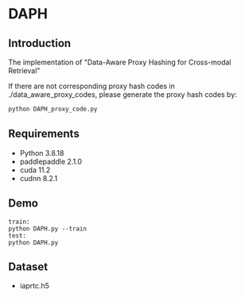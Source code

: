 # DAPH

## Introduction
The implementation of "Data-Aware Proxy Hashing for Cross-modal Retrieval"

If there are not corresponding proxy hash codes in ./data_aware_proxy_codes, please generate the proxy hash codes by:
```python 
python DAPH_proxy_code.py
```

## Requirements

- Python 3.8.18
- paddlepaddle 2.1.0
- cuda 11.2
- cudnn 8.2.1

## Demo
```
train:
python DAPH.py --train
test:
python DAPH.py
```

## Dataset
- iaprtc.h5
